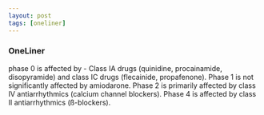 ```yaml
---
layout: post
tags: [oneliner]
---
```



### OneLiner

phase 0 is affected by - Class IA drugs (quinidine, procainamide, disopyramide) and class IC drugs (flecainide, propafenone). Phase 1 is not significantly affected by amiodarone. Phase 2 is primarily affected by class IV antiarrhythmics (calcium channel blockers). Phase 4 is affected by class II antiarrhythmics (ß-blockers).
